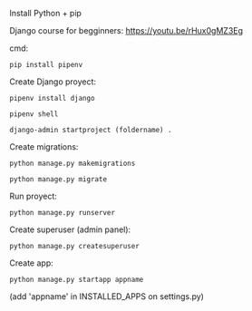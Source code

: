 Install Python + pip

Django course for begginners: https://youtu.be/rHux0gMZ3Eg

cmd:
```
pip install pipenv
```

Create Django proyect:
```
pipenv install django
```
```
pipenv shell
```
```
django-admin startproject (foldername) .
```

Create migrations:
```
python manage.py makemigrations
```
```
python manage.py migrate
```

Run proyect:
```
python manage.py runserver
```

Create superuser (admin panel):
```
python manage.py createsuperuser
```

Create app:
```
python manage.py startapp appname
```
(add 'appname' in INSTALLED_APPS on settings.py)